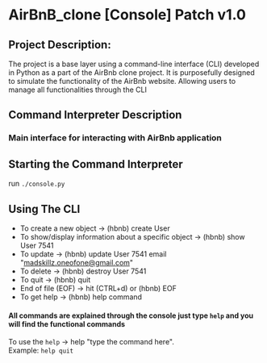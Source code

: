 # AirBnB_clone [Console] Patch v1.0

## Project Description:
The project is a base layer using a command-line interface (CLI) developed in Python as a part of the AirBnb clone project.
It is purposefully designed to simulate the functionality of the AirBnb website.
Allowing users to manage all functionalities through the CLI

## Command Interpreter Description
### Main interface for interacting with AirBnb application

## Starting the Command Interpreter
run `./console.py`

## Using The CLI
* To create a new object -> (hbnb) create User
* To show/display information about a specific object -> (hbnb) show User 7541
* To update -> (hbnb) update User 7541 email "madskillz.oneofone@gmail.com"
* To delete -> (hbnb) destroy User 7541
* To quit -> (hbnb) quit
* End of file (EOF) -> hit (CTRL+d) or (hbnb) EOF
* To get help -> (hbnb) help command

#### All commands are explained through the console just type `help` and you will find the functional commands
To use the `help` -> help "type the command here".  
Example: `help quit`
